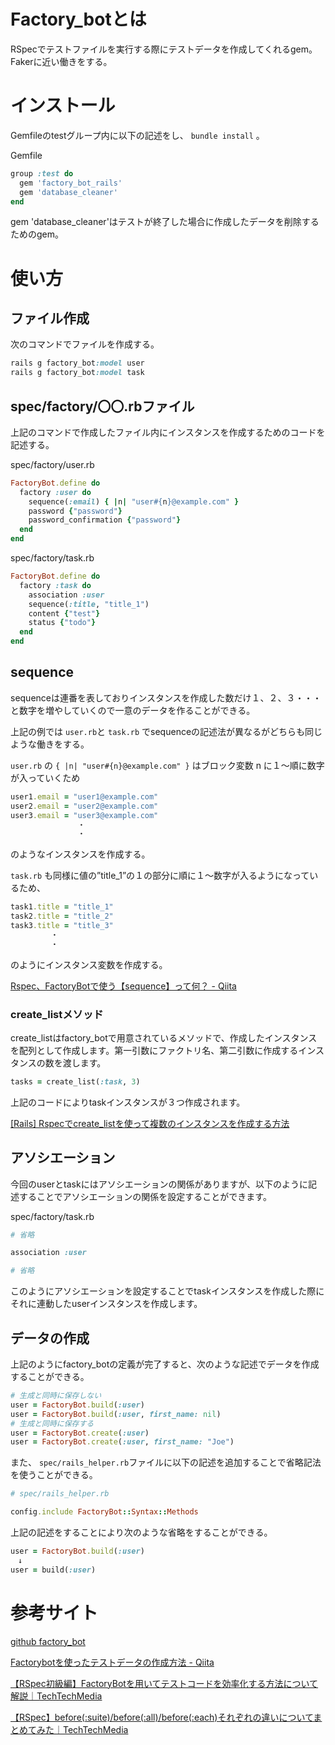 # Factory_botとは


RSpecでテストファイルを実行する際にテストデータを作成してくれるgem。Fakerに近い働きをする。

# インストール


Gemfileのtestグループ内に以下の記述をし、 `bundle install` 。

Gemfile

```ruby
group :test do
  gem 'factory_bot_rails'
  gem 'database_cleaner'
end
```

gem 'database_cleaner'はテストが終了した場合に作成したデータを削除するためのgem。

# 使い方


## ファイル作成


次のコマンドでファイルを作成する。

```ruby
rails g factory_bot:model user
rails g factory_bot:model task
```

## spec/factory/〇〇.rbファイル


上記のコマンドで作成したファイル内にインスタンスを作成するためのコードを記述する。

spec/factory/user.rb

```ruby
FactoryBot.define do
  factory :user do
    sequence(:email) { |n| "user#{n}@example.com" }
    password {"password"}
    password_confirmation {"password"}
  end
end
```

spec/factory/task.rb

```ruby
FactoryBot.define do
  factory :task do
    association :user
    sequence(:title, "title_1")
    content {"test"}
    status {"todo"}
  end
end
```

## sequence


sequenceは連番を表しておりインスタンスを作成した数だけ１、２、３・・・と数字を増やしていくので一意のデータを作ることができる。

上記の例では `user.rb`と `task.rb` でsequenceの記述法が異なるがどちらも同じような働きをする。

`user.rb` の `{ |n| "user#{n}@example.com" }` はブロック変数 n に１〜順に数字が入っていくため

```ruby
user1.email = "user1@example.com"
user2.email = "user2@example.com"
user3.email = "user3@example.com"
               ・
               ・
```

のようなインスタンスを作成する。

`task.rb` も同様に値の”title_1”の１の部分に順に１〜数字が入るようになっているため、

```ruby
task1.title = "title_1"
task2.title = "title_2"
task3.title = "title_3"
         ・
         ・
```

のようにインスタンス変数を作成する。

[Rspec、FactoryBotで使う【sequence】って何？ - Qiita](https://qiita.com/mmaumtjgj/items/db1843ceba88893c1d07)

### ****create_listメソッド****


create_listはfactory_botで用意されているメソッドで、作成したインスタンスを配列として作成します。第一引数にファクトリ名、第二引数に作成するインスタンスの数を渡します。

```ruby
tasks = create_list(:task, 3)
```

上記のコードによりtaskインスタンスが３つ作成されます。

[[Rails] Rspecでcreate_listを使って複数のインスタンスを作成する方法](https://osamudaira.com/331/)

## アソシエーション


今回のuserとtaskにはアソシエーションの関係がありますが、以下のように記述することでアソシエーションの関係を設定することができます。

spec/factory/task.rb

```ruby
# 省略

association :user

# 省略
```

このようにアソシエーションを設定することでtaskインスタンスを作成した際にそれに連動したuserインスタンスを作成します。

## データの作成


上記のようにfactory_botの定義が完了すると、次のような記述でデータを作成することができる。

```ruby
# 生成と同時に保存しない
user = FactoryBot.build(:user)
user = FactoryBot.build(:user, first_name: nil)
# 生成と同時に保存する
user = FactoryBot.create(:user)
user = FactoryBot.create(:user, first_name: "Joe")
```

また、 `spec/rails_helper.rb`ファイルに以下の記述を追加することで省略記法を使うことができる。

```ruby
# spec/rails_helper.rb

config.include FactoryBot::Syntax::Methods
```

上記の記述をすることにより次のような省略をすることができる。

```ruby
user = FactoryBot.build(:user)
　↓
user = build(:user)
```

# 参考サイト


[github factory_bot](https://github.com/thoughtbot/factory_bot/blob/master/GETTING_STARTED.md#callbacks)

[Factorybotを使ったテストデータの作成方法 - Qiita](https://qiita.com/napoano365/items/38e7796c683e785ccf3a)

[【RSpec初級編】FactoryBotを用いてテストコードを効率化する方法について解説｜TechTechMedia](https://techtechmedia.com/factory-bot-rails/)

[【RSpec】before(:suite)/before(:all)/before(:each)それぞれの違いについてまとめてみた｜TechTechMedia](https://techtechmedia.com/before-suite-all-each-rspec/)
